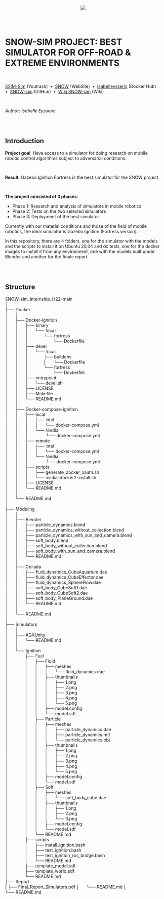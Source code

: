 <p align="center">
  <img src="https://github.com/norlab-ulaval/SNOW-sim_internship_H22/blob/master/norlab_logo_noir.PNG?raw=true" />
</p>

<br/>
<br/>

# SNOW-SIM PROJECT: BEST SIMULATOR FOR OFF-ROAD & EXTREME ENVIRONMENTS

<br/>

[SSIM-Sim](https://norlab.youtrack.cloud/issues?q=project:%20%7B%F0%9D%94%96%20SNOW-sim%7D) (Youtrack)&nbsp; • &nbsp;[SNOW](https://norlab.ulaval.ca/research/snow/) (WebSite)&nbsp; • &nbsp;[isabelleysseric](https://hub.docker.com/u/isabelleysseric) (Docker Hub)&nbsp; • &nbsp;[SNOW-sim](https://github.com/norlab-ulaval/SNOW-sim_internship_H22) (GitHub)&nbsp; • &nbsp;[Wiki SNOW-sim](https://github.com/isabelleysseric/SNOW-sim_internship_H22/wiki) (Wiki) 

<br/>

*Author: Isabelle Eysseric*

<br/>
<br/>

## Introduction

**Project goal**: Have access to a simulator for doing research on mobile robotic control algorithms subject to adversarial conditions.

<br/>
  
**Result**: Gazebo Ignition Fortress is the best simulator for the SNOW project  

<br/>

**The project consisted of 3 phases**:  

* Phase 1: Research and analysis of simulators in mobile robotics  
* Phase 2: Tests on the two selected simulators  
* Phase 3: Deployment of the best simulator  
  
Currently with our material conditions and those of the field of mobile robotics, the ideal simulator is Gazebo Ignition (Fortress version).  
  
In this repository, there are 4 folders, one for the simulator with the models and the scripts to install it on Ubuntu 20.04 and do tests, one for the docker images to install it from any environment, one with the models built under Blender and another for the finale report.
  
<br/>
<br/>
  
## Structure
  
SNOW-sim_internship_H22-main  
│  
├── Docker  
│      │  
│      ├── Docker-Ignition  
│      │      ├── binary  
│      │      │       └── focal  
│      │      │                 └── fortress  
│      │      │                     └── Dockerfile  
│      │      ├── devel  
│      │      │      └── focal  
│      │      │             ├── buildenv  
│      │      │             │      └── Dockerfile  
│      │      │             └── fortress  
│      │      │                     └── Dockerfile  
│      │      ├── entrypoint  
│      │      │      └── devel.sh  
│      │      ├── LICENSE  
│      │      ├── Makefile  
│      │      └── README.md  
│      │  
│      ├── Docker-compose-ignition  
│      │      ├── local  
│      │      │      ├── Intel  
│      │      │      │      └── docker-compose.yml  
│      │      │      └── Nvidia  
│      │      │               └── docker-compose.yml  
│      │      ├── remote  
│      │      │      ├── Intel  
│      │      │      │      └── docker-compose.yml  
│      │      │      └── Nvidia  
│      │      │               └── docker-compose.yml  
│      │      ├── scripts  
│      │      │      ├── generate_docker_xauth.sh  
│      │      │      └── nvidia-docker2-install.sh  
│      │      ├── LICENSE  
│      │      └── README.md  
│      │  
│      └── README.md  
│     
├── Modeling  
│      │  
│      ├── Blender  
│      │      ├── particle_dynamics.blend  
│      │      ├── particle_dynamics_without_collection.blend  
│      │      ├── particle_dynamics_with_sun_and_camera.blend  
│      │      ├── soft_body.blend  
│      │      ├── soft_body_without_collection.blend  
│      │      ├── soft_body_with_sun_and_camera.blend  
│      │      └── README.md  
│      │  
│      ├── Collada  
│      │      ├── fluid_dynamics_CubeAquarium.dae  
│      │      ├── fluid_dynamics_CubeEffector.dae  
│      │      ├── fluid_dynamics_SphereFlow.dae  
│      │      ├── soft_body_CubeSoft1.dae  
│      │      ├── soft_body_CubeSoft2.dae  
│      │      ├── soft_body_PlaneGround.dae  
│      │      └── README.md  
│      │  
│      └── README.md  
│     
├── Simulators  
│      │  
│      ├── AGXUnity  
│      │      └── README.md  
│      │  
│      └── Ignition  
│              ├── Fuel  
│              │      ├── Fluid  
│              │      │      ├── meshes  
│              │      │      │      └── fluid_dynamics.dae  
│              │      │      ├── thumbnails  
│              │      │      │      ├── 1.png  
│              │      │      │      ├── 2.png  
│              │      │      │      ├── 3.png  
│              │      │      │      ├── 4.png  
│              │      │      │      └── 5.png  
│              │      │      ├── model.config  
│              │      │      └── model.sdf  
│              │      ├── Particle  
│              │      │      ├── meshes  
│              │      │      │      ├── particle_dynamics.dae  
│              │      │      │      ├── particle_dynamics.mtl  
│              │      │      │      └── particle_dynamics.obj  
│              │      │      ├── thumbnails  
│              │      │      │      ├── 1.png  
│              │      │      │      ├── 2.png  
│              │      │      │      ├── 3.png  
│              │      │      │      ├── 4.png  
│              │      │      │      └── 5.png  
│              │      │      ├── model.config  
│              │      │      └── model.sdf  
│              │      ├── Soft  
│              │      │      ├── meshes  
│              │      │      │      └── soft_body_cube.dae  
│              │      │      ├── thumbnails  
│              │      │      │      ├── 1.png  
│              │      │      │      ├── 2.png  
│              │      │      │      └── 3.png  
│              │      │      ├── model.config  
│              │      │      └── model.sdf  
│              │      └── README.md  
│              ├── scripts  
│              │      ├── install_ignition.bash  
│              │      ├── test_ignition.bash  
│              │      ├── test_ignition_ros_bridge.bash  
│              │      └── README.md  
│              ├── template_model.sdf  
│              ├── template_world.sdf  
│              └── README.md  
├── Report  
|      ├── Final_Report_Simulators.pdf
│      └── README.md 
│  
└── README.md  

<br/>
<br/>
  
  
  
